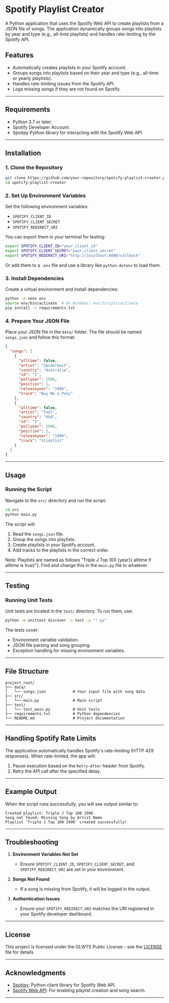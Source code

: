 # Spotify Playlist Creator

A Python application that uses the Spotify Web API to create playlists from a JSON file of songs. The application dynamically groups songs into playlists by year and type (e.g., all-time playlists) and handles rate-limiting by the Spotify API.  

## Features
- Automatically creates playlists in your Spotify account.
- Groups songs into playlists based on their year and type (e.g., all-time or yearly playlists).
- Handles rate-limiting issues from the Spotify API.
- Logs missing songs if they are not found on Spotify.

---

## Requirements
- Python 3.7 or later.
- Spotify Developer Account.
- Spotipy Python library for interacting with the Spotify Web API.

---

## Installation

### 1. Clone the Repository
```bash
git clone https://github.com/your-repository/spotify-playlist-creator.git
cd spotify-playlist-creator
```

### 2. Set Up Environment Variables
Set the following environment variables:
- `SPOTIFY_CLIENT_ID`
- `SPOTIFY_CLIENT_SECRET`
- `SPOTIFY_REDIRECT_URI`

You can export them in your terminal for testing:
```bash
export SPOTIFY_CLIENT_ID="your_client_id"
export SPOTIFY_CLIENT_SECRET="your_client_secret"
export SPOTIFY_REDIRECT_URI="http://localhost:8080/callback"
```

Or add them to a `.env` file and use a library like `python-dotenv` to load them.

### 3. Install Dependencies
Create a virtual environment and install dependencies:
```bash
python -m venv env
source env/bin/activate  # On Windows: env\Scripts\activate
pip install -r requirements.txt
```

### 4. Prepare Your JSON File
Place your JSON file in the `data/` folder. The file should be named `songs.json` and follow this format:
```json
{
  "songs": [
    {
      "alltime": false,
      "artist": "Spiderbait",
      "country": "Australia",
      "id": "1",
      "pollyear": 1996,
      "position": 1,
      "releaseyear": "1996",
      "track": "Buy Me a Pony"
    },
    {
      "alltime": false,
      "artist": "Tool",
      "country": "USA",
      "id": "2",
      "pollyear": 1996,
      "position": 2,
      "releaseyear": "1996",
      "track": "Stinkfist"
    }
  ]
}
```

---

## Usage

### Running the Script
Navigate to the `src/` directory and run the script:
```bash
cd src
python main.py
```

The script will:
1. Read the `songs.json` file.
2. Group the songs into playlists. 
3. Create playlists in your Spotify account.
4. Add tracks to the playlists in the correct order.

Note: Playlists are named as follows "Triple J Top 100 {year}{ alltime if alltime is true}"). Find and change this in the `main.py` file to whatever.

---

## Testing

### Running Unit Tests
Unit tests are located in the `test/` directory. To run them, use:
```bash
python -m unittest discover -s test -p "*.py"
```

The tests cover:
- Environment variable validation.
- JSON file parsing and song grouping.
- Exception handling for missing environment variables.

---

## File Structure
```plaintext
project_root/
├── data/
│   └── songs.json            # Your input file with song data
├── src/
│   └── main.py               # Main script
├── test/
│   └── test_main.py          # Unit tests
├── requirements.txt          # Python dependencies
└── README.md                 # Project documentation
```

---

## Handling Spotify Rate Limits
The application automatically handles Spotify's rate-limiting (HTTP 429 responses). When rate-limited, the app will:
1. Pause execution based on the `Retry-After` header from Spotify.
2. Retry the API call after the specified delay.

---

## Example Output
When the script runs successfully, you will see output similar to:
```plaintext
Created playlist: Triple J Top 100 1996
Song not found: Missing Song by Artist Name
Playlist 'Triple J Top 100 1996' created successfully!
```

---

## Troubleshooting
1. **Environment Variables Not Set**
   - Ensure `SPOTIFY_CLIENT_ID`, `SPOTIFY_CLIENT_SECRET`, and `SPOTIFY_REDIRECT_URI` are set in your environment.

2. **Songs Not Found**
   - If a song is missing from Spotify, it will be logged in the output.

3. **Authentication Issues**
   - Ensure your `SPOTIFY_REDIRECT_URI` matches the URI registered in your Spotify developer dashboard.

---

## License
This project is licensed under the GLWTS Public License - see the [LICENSE](LICENSE.md) file for details

---

## Acknowledgments
- [Spotipy](https://github.com/plamere/spotipy): Python client library for Spotify Web API.  
- [Spotify Web API](https://developer.spotify.com/documentation/web-api/): For enabling playlist creation and song search.

---

